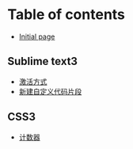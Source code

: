 # Table of contents

* [Initial page](README.md)

## Sublime text3

* [激活方式](sublime-text3/sublimetext3-ji-huo-fang-shi.md)
* [新建自定义代码片段](sublime-text3/xin-jian-zi-ding-yi-dai-ma-pian-duan.md)

## CSS3

* [计数器](css3/ji-shu-qi.md)

